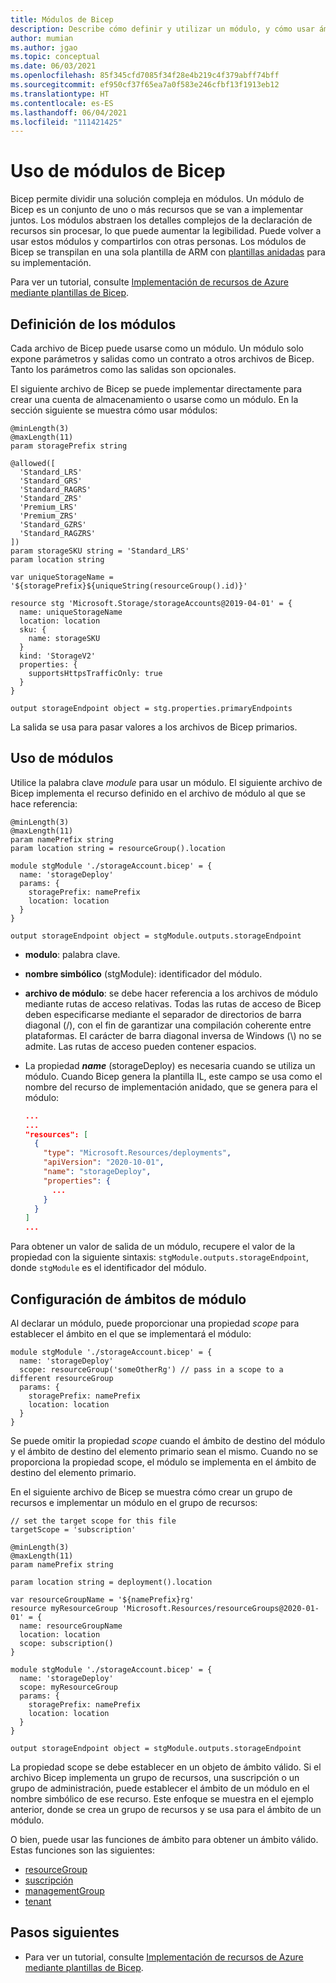 ```yaml
---
title: Módulos de Bicep
description: Describe cómo definir y utilizar un módulo, y cómo usar ámbitos de módulo.
author: mumian
ms.author: jgao
ms.topic: conceptual
ms.date: 06/03/2021
ms.openlocfilehash: 85f345cfd7085f34f28e4b219c4f379abff74bff
ms.sourcegitcommit: ef950cf37f65ea7a0f583e246cfbf13f1913eb12
ms.translationtype: HT
ms.contentlocale: es-ES
ms.lasthandoff: 06/04/2021
ms.locfileid: "111421425"
---
```

# <a name="use-bicep-modules"></a>Uso de módulos de Bicep

Bicep permite dividir una solución compleja en módulos. Un módulo de Bicep es un conjunto de uno o más recursos que se van a implementar juntos. Los módulos abstraen los detalles complejos de la declaración de recursos sin procesar, lo que puede aumentar la legibilidad. Puede volver a usar estos módulos y compartirlos con otras personas. Los módulos de Bicep se transpilan en una sola plantilla de ARM con [plantillas anidadas](../templates/linked-templates.md#nested-template) para su implementación.

Para ver un tutorial, consulte [Implementación de recursos de Azure mediante plantillas de Bicep](/learn/modules/deploy-azure-resources-by-using-bicep-templates/).

## <a name="define-modules"></a>Definición de los módulos

Cada archivo de Bicep puede usarse como un módulo. Un módulo solo expone parámetros y salidas como un contrato a otros archivos de Bicep. Tanto los parámetros como las salidas son opcionales.

El siguiente archivo de Bicep se puede implementar directamente para crear una cuenta de almacenamiento o usarse como un módulo.  En la sección siguiente se muestra cómo usar módulos:

```bicep
@minLength(3)
@maxLength(11)
param storagePrefix string

@allowed([
  'Standard_LRS'
  'Standard_GRS'
  'Standard_RAGRS'
  'Standard_ZRS'
  'Premium_LRS'
  'Premium_ZRS'
  'Standard_GZRS'
  'Standard_RAGZRS'
])
param storageSKU string = 'Standard_LRS'
param location string

var uniqueStorageName = '${storagePrefix}${uniqueString(resourceGroup().id)}'

resource stg 'Microsoft.Storage/storageAccounts@2019-04-01' = {
  name: uniqueStorageName
  location: location
  sku: {
    name: storageSKU
  }
  kind: 'StorageV2'
  properties: {
    supportsHttpsTrafficOnly: true
  }
}

output storageEndpoint object = stg.properties.primaryEndpoints
```

La salida se usa para pasar valores a los archivos de Bicep primarios.

## <a name="consume-modules"></a>Uso de módulos

Utilice la palabra clave _module_ para usar un módulo. El siguiente archivo de Bicep implementa el recurso definido en el archivo de módulo al que se hace referencia:

```bicep
@minLength(3)
@maxLength(11)
param namePrefix string
param location string = resourceGroup().location

module stgModule './storageAccount.bicep' = {
  name: 'storageDeploy'
  params: {
    storagePrefix: namePrefix
    location: location
  }
}

output storageEndpoint object = stgModule.outputs.storageEndpoint
```

- **modulo**: palabra clave.
- **nombre simbólico** (stgModule): identificador del módulo.
- **archivo de módulo**: se debe hacer referencia a los archivos de módulo mediante rutas de acceso relativas. Todas las rutas de acceso de Bicep deben especificarse mediante el separador de directorios de barra diagonal (/), con el fin de garantizar una compilación coherente entre plataformas. El carácter de barra diagonal inversa de Windows (\\) no se admite. Las rutas de acceso pueden contener espacios.
- La propiedad **_name_** (storageDeploy) es necesaria cuando se utiliza un módulo. Cuando Bicep genera la plantilla IL, este campo se usa como el nombre del recurso de implementación anidado, que se genera para el módulo:

    ```json
    ...
    ...
    "resources": [
      {
        "type": "Microsoft.Resources/deployments",
        "apiVersion": "2020-10-01",
        "name": "storageDeploy",
        "properties": {
          ...
        }
      }
    ]
    ...
    ```

Para obtener un valor de salida de un módulo, recupere el valor de la propiedad con la siguiente sintaxis: `stgModule.outputs.storageEndpoint`, donde `stgModule` es el identificador del módulo.

## <a name="configure-module-scopes"></a>Configuración de ámbitos de módulo

Al declarar un módulo, puede proporcionar una propiedad _scope_ para establecer el ámbito en el que se implementará el módulo:

```bicep
module stgModule './storageAccount.bicep' = {
  name: 'storageDeploy'
  scope: resourceGroup('someOtherRg') // pass in a scope to a different resourceGroup
  params: {
    storagePrefix: namePrefix
    location: location
  }
}
```

Se puede omitir la propiedad _scope_ cuando el ámbito de destino del módulo y el ámbito de destino del elemento primario sean el mismo. Cuando no se proporciona la propiedad scope, el módulo se implementa en el ámbito de destino del elemento primario.

En el siguiente archivo de Bicep se muestra cómo crear un grupo de recursos e implementar un módulo en el grupo de recursos:

```bicep
// set the target scope for this file
targetScope = 'subscription'

@minLength(3)
@maxLength(11)
param namePrefix string

param location string = deployment().location

var resourceGroupName = '${namePrefix}rg'
resource myResourceGroup 'Microsoft.Resources/resourceGroups@2020-01-01' = {
  name: resourceGroupName
  location: location
  scope: subscription()
}

module stgModule './storageAccount.bicep' = {
  name: 'storageDeploy'
  scope: myResourceGroup
  params: {
    storagePrefix: namePrefix
    location: location
  }
}

output storageEndpoint object = stgModule.outputs.storageEndpoint
```

La propiedad scope se debe establecer en un objeto de ámbito válido. Si el archivo Bicep implementa un grupo de recursos, una suscripción o un grupo de administración, puede establecer el ámbito de un módulo en el nombre simbólico de ese recurso. Este enfoque se muestra en el ejemplo anterior, donde se crea un grupo de recursos y se usa para el ámbito de un módulo.

O bien, puede usar las funciones de ámbito para obtener un ámbito válido. Estas funciones son las siguientes:

- [resourceGroup](bicep-functions-scope.md#resourcegroup)
- [suscripción](bicep-functions-scope.md#subscription)
- [managementGroup](bicep-functions-scope.md#managementgroup)
- [tenant](bicep-functions-scope.md#tenant)

## <a name="next-steps"></a>Pasos siguientes

- Para ver un tutorial, consulte [Implementación de recursos de Azure mediante plantillas de Bicep](/learn/modules/deploy-azure-resources-by-using-bicep-templates/).
